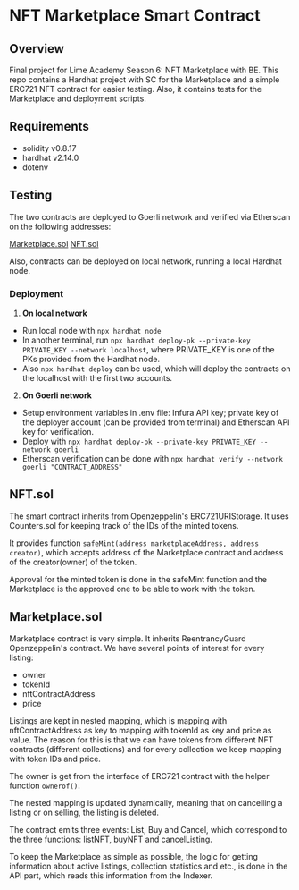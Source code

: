 # NFT Marketplace Smart Contract

## Overview
Final project for Lime Academy Season 6: NFT Marketplace with BE.
This repo contains a Hardhat project with SC for the Marketplace and a simple ERC721 NFT contract for easier testing. Also, it contains tests for the Marketplace and deployment scripts.

## Requirements
- solidity v0.8.17
- hardhat v2.14.0
- dotenv

## Testing
The two contracts are deployed to Goerli network and verified via Etherscan on the following addresses:

[Marketplace.sol](https://goerli.etherscan.io/address/0x87Bde8263c60AB5a451510d465a22a1E76Df8C01)
[NFT.sol](https://goerli.etherscan.io/address/0xe0852fF3Ade879B865a0685e0F1cF1BEec8bce34#code)

Also, contracts can be deployed on local network, running a local Hardhat node.

### Deployment

1. **On local network**
- Run local node with `npx hardhat node`
- In another terminal, run `npx hardhat deploy-pk --private-key PRIVATE_KEY --network localhost`, where PRIVATE_KEY is one of the PKs provided from the Hardhat node.
- Also `npx hardhat deploy` can be used, which will deploy the contracts on the localhost with the first two accounts.

2. **On Goerli network**
- Setup environment variables in .env file: Infura API key; private key of the deployer account (can be provided from terminal) and Etherscan API key for verification.
- Deploy with `npx hardhat deploy-pk --private-key PRIVATE_KEY --network goerli`
- Etherscan verification can be done with `npx hardhat verify --network goerli "CONTRACT_ADDRESS"`

## NFT.sol

The smart contract inherits from Openzeppelin's ERC721URIStorage. It uses Counters.sol for keeping track of the IDs of the minted tokens.

It provides function `safeMint(address marketplaceAddress, address creator)`, which accepts address of the Marketplace contract and address of the creator(owner) of the token.

Approval for the minted token is done in the safeMint function and the Marketplace is the approved one to be able to work with the token.

## Marketplace.sol

Marketplace contract is very simple. It inherits ReentrancyGuard Openzeppelin's contract.
We have several points of interest for every listing:
- owner
- tokenId
- nftContractAddress
- price

Listings are kept in nested mapping, which is mapping with nftContractAddress as key to mapping with tokenId as key and price as value. The reason for this is that we can have tokens from different NFT contracts (different collections) and for every collection we keep mapping with token IDs and price.

The owner is get from the interface of ERC721 contract with the helper function `ownerof()`.

The nested mapping is updated dynamically, meaning that on cancelling a listing or on selling, the listing is deleted.

The contract emits three events: List, Buy and Cancel, which correspond to the three functions: listNFT, buyNFT and cancelListing.

To keep the Marketplace as simple as possible, the logic for getting information about active listings, collection statistics and etc., is done in the API part, which reads this information from the Indexer.
